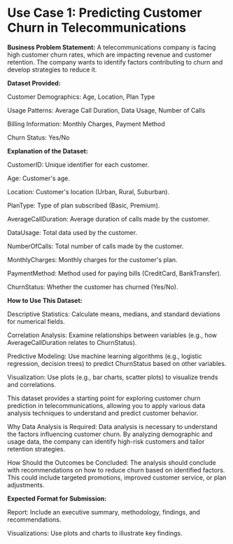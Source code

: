 # Use Case 1: Predicting Customer Churn in Telecommunications

**Business Problem Statement:**
A telecommunications company is facing high customer churn rates, which are impacting revenue and customer retention. The company wants to identify factors contributing to churn and develop strategies to reduce it.

**Dataset Provided:**

Customer Demographics: Age, Location, Plan Type

Usage Patterns: Average Call Duration, Data Usage, Number of Calls

Billing Information: Monthly Charges, Payment Method

Churn Status: Yes/No

**Explanation of the Dataset:**

CustomerID: Unique identifier for each customer.

Age: Customer's age.

Location: Customer's location (Urban, Rural, Suburban).

PlanType: Type of plan subscribed (Basic, Premium).

AverageCallDuration: Average duration of calls made by the customer.

DataUsage: Total data used by the customer.

NumberOfCalls: Total number of calls made by the customer.

MonthlyCharges: Monthly charges for the customer's plan.

PaymentMethod: Method used for paying bills (CreditCard, BankTransfer).

ChurnStatus: Whether the customer has churned (Yes/No).

**How to Use This Dataset:**

Descriptive Statistics: Calculate means, medians, and standard deviations for numerical fields.

Correlation Analysis: Examine relationships between variables (e.g., how AverageCallDuration relates to ChurnStatus).

Predictive Modeling: Use machine learning algorithms (e.g., logistic regression, decision trees) to predict ChurnStatus based on other variables.

Visualization: Use plots (e.g., bar charts, scatter plots) to visualize trends and correlations.

This dataset provides a starting point for exploring customer churn prediction in telecommunications, allowing you to apply various data analysis techniques to understand and predict customer behavior.

Why Data Analysis is Required:
Data analysis is necessary to understand the factors influencing customer churn. By analyzing demographic and usage data, the company can identify high-risk customers and tailor retention strategies.

How Should the Outcomes be Concluded:
The analysis should conclude with recommendations on how to reduce churn based on identified factors. This could include targeted promotions, improved customer service, or plan adjustments.

**Expected Format for Submission:**

Report: Include an executive summary, methodology, findings, and recommendations.

Visualizations: Use plots and charts to illustrate key findings.
